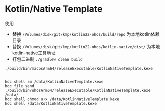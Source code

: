 # Kotlin/Native Template

使用
- 替换 `/Volumes/disk/git/kmp/kotlin22-ohos/build/repo` 为本地kotlin依赖目录
- 替换 `/Volumes/disk/git/kmp/kotlin22-ohos/kotlin-native/dist/` 为本地kotlin-native工具地址
- 打包二进制 `./gradlew clean build`

```shell
./build/bin/macosArm64/releaseExecutable/KotlinNativeTemplate.kexe


hdc shell rm /data/KotlinNativeTemplate.kexe
hdc file send ./build/bin/ohosArm64/releaseExecutable/KotlinNativeTemplate.kexe /data/
hdc shell chmod u+x /data/KotlinNativeTemplate.kexe
hdc shell /data/KotlinNativeTemplate.kexe
```